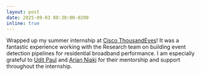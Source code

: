 ```yaml
---
layout: post
date: 2025-09-03 08:30:00-0200
inline: true
---
```


Wrapped up my summer internship at [Cisco ThousandEyes](https://www.thousandeyes.com/)! It was a fantastic experience working with the Research team on building event detection pipelines for residential broadband performance. I am especially grateful to [Udit Paul](https://u-paul.github.io/) and [Arian Niaki](https://arianniaki.github.io/) for their mentorship and support throughout the internship.